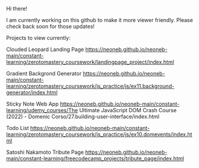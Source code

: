 Hi there!

I am currently working on this github to make it more viewer friendly. Please check back soon for those updates!

Projects to view currently:

Clouded Leopard Landing Page
https://neoneb.github.io/neoneb-main/constant-learning/zerotomastery_coursework/landingpage_project/index.html

Gradient Backgrond Generator
https://neoneb.github.io/neoneb-main/constant-learning/zerotomastery_coursework/js_practice/js/ex11.background-generator/index.html

Sticky Note Web App
https://neoneb.github.io/neoneb-main/constant-learning/udemy_courses/The Ultimate JavaScript DOM Crash Course (2022) - Domenic Corso/27.building-user-interface/index.html

Todo List
https://neoneb.github.io/neoneb-main/constant-learning/zerotomastery_coursework/js_practice/js/ex10.domevents/index.html

Satoshi Nakamoto Tribute Page
https://neoneb.github.io/neoneb-main/constant-learning/freecodecamp_projects/tribute_page/index.html



